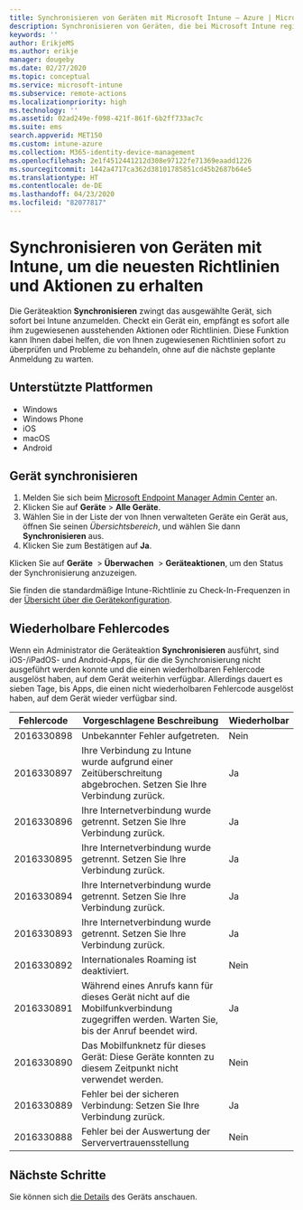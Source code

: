 ```yaml
---
title: Synchronisieren von Geräten mit Microsoft Intune – Azure | Microsoft-Dokumentation
description: Synchronisieren von Geräten, die bei Microsoft Intune registriert sind und dort verwaltet werden, um die neuesten Richtlinien und Aktionen zu erhalten. In diesem Artikel werden die Schritte erläutert, die zur Synchronisierung mithilfe des Azure-Portals erfordelrich sind. Außerdem werden die wiederholbaren Fehlercodes aufgeführt.
keywords: ''
author: ErikjeMS
ms.author: erikje
manager: dougeby
ms.date: 02/27/2020
ms.topic: conceptual
ms.service: microsoft-intune
ms.subservice: remote-actions
ms.localizationpriority: high
ms.technology: ''
ms.assetid: 02ad249e-f098-421f-861f-6b2ff733ac7c
ms.suite: ems
search.appverid: MET150
ms.custom: intune-azure
ms.collection: M365-identity-device-management
ms.openlocfilehash: 2e1f4512441212d308e97122fe71369eaadd1226
ms.sourcegitcommit: 1442a4717ca362d38101785851cd45b2687b64e5
ms.translationtype: HT
ms.contentlocale: de-DE
ms.lasthandoff: 04/23/2020
ms.locfileid: "82077817"
---
```

# <a name="sync-devices-to-get-the-latest-policies-and-actions-with-intune"></a>Synchronisieren von Geräten mit Intune, um die neuesten Richtlinien und Aktionen zu erhalten


Die Geräteaktion **Synchronisieren** zwingt das ausgewählte Gerät, sich sofort bei Intune anzumelden. Checkt ein Gerät ein, empfängt es sofort alle ihm zugewiesenen ausstehenden Aktionen oder Richtlinien. Diese Funktion kann Ihnen dabei helfen, die von Ihnen zugewiesenen Richtlinien sofort zu überprüfen und Probleme zu behandeln, ohne auf die nächste geplante Anmeldung zu warten.

## <a name="supported-platforms"></a>Unterstützte Plattformen

- Windows
- Windows Phone
- iOS
- macOS
- Android

## <a name="sync-a-device"></a>Gerät synchronisieren

1. Melden Sie sich beim [Microsoft Endpoint Manager Admin Center](https://go.microsoft.com/fwlink/?linkid=2109431) an. 
3. Klicken Sie auf **Geräte** > **Alle Geräte**.
4. Wählen Sie in der Liste der von Ihnen verwalteten Geräte ein Gerät aus, öffnen Sie seinen *Übersichtsbereich*, und wählen Sie dann **Synchronisieren** aus.
5. Klicken Sie zum Bestätigen auf **Ja**.

Klicken Sie auf **Geräte**  >  **Überwachen**  >  **Geräteaktionen**, um den Status der Synchronisierung anzuzeigen.

Sie finden die standardmäßige Intune-Richtlinie zu Check-In-Frequenzen in der [Übersicht über die Gerätekonfiguration](../configuration/device-profile-troubleshoot.md#how-long-does-it-take-for-devices-to-get-a-policy-profile-or-app-after-they-are-assigned).

## <a name="retryable-error-codes"></a>Wiederholbare Fehlercodes

Wenn ein Administrator die Geräteaktion **Synchronisieren** ausführt, sind iOS-/iPadOS- und Android-Apps, für die die Synchronisierung nicht ausgeführt werden konnte und die einen wiederholbaren Fehlercode ausgelöst haben, auf dem Gerät weiterhin verfügbar. Allerdings dauert es sieben Tage, bis Apps, die einen nicht wiederholbaren Fehlercode ausgelöst haben, auf dem Gerät wieder verfügbar sind.


| Fehlercode  | Vorgeschlagene Beschreibung | Wiederholbar |
|---|---|---|
| 2016330898 | Unbekannter Fehler aufgetreten. | Nein |
| 2016330897 | Ihre Verbindung zu Intune wurde aufgrund einer Zeitüberschreitung abgebrochen. Setzen Sie Ihre Verbindung zurück. | Ja |
| 2016330896 | Ihre Internetverbindung wurde getrennt. Setzen Sie Ihre Verbindung zurück. | Ja |
| 2016330895 | Ihre Internetverbindung wurde getrennt. Setzen Sie Ihre Verbindung zurück. | Ja |
| 2016330894 | Ihre Internetverbindung wurde getrennt. Setzen Sie Ihre Verbindung zurück. | Ja |
| 2016330893 | Ihre Internetverbindung wurde getrennt. Setzen Sie Ihre Verbindung zurück. | Ja|
| 2016330892 | Internationales Roaming ist deaktiviert. | Nein|
| 2016330891 | Während eines Anrufs kann für dieses Gerät nicht auf die Mobilfunkverbindung zugegriffen werden. Warten Sie, bis der Anruf beendet wird. | Ja|
| 2016330890 | Das Mobilfunknetz für dieses Gerät: Diese Geräte konnten zu diesem Zeitpunkt nicht verwendet werden. | Nein|
| 2016330889 | Fehler bei der sicheren Verbindung: Setzen Sie Ihre Verbindung zurück. | Ja|
| 2016330888 | Fehler bei der Auswertung der Serververtrauensstellung | Nein|

## <a name="next-steps"></a>Nächste Schritte

Sie können sich [die Details](device-inventory.md) des Geräts anschauen.
 
